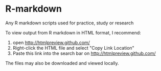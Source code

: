 # R-markdown
Any R markdown scripts used for practice, study or research

To view output from R markdown in HTML format, I recommend:

1. open http://htmlpreview.github.com/ 
2. Right-click the HTML file and select "Copy Link Location"
3. Paste this link into the search bar on http://htmlpreview.github.com/ 

The files may also be downloaded and viewed locally.
